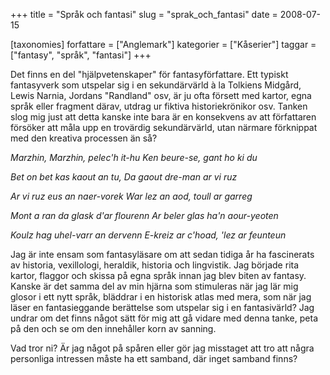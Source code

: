 +++
title = "Språk och fantasi"
slug = "sprak_och_fantasi"
date = 2008-07-15

[taxonomies]
forfattare = ["Anglemark"]
kategorier = ["Kåserier"]
taggar = ["fantasy", "språk", "fantasi"]
+++

Det finns en del "hjälpvetenskaper" för fantasyförfattare. Ett typiskt fantasyverk som utspelar sig i en sekundärvärld à la Tolkiens Midgård, Lewis Narnia, Jordans "Randland" osv, är ju ofta försett med kartor, egna språk eller fragment därav, utdrag ur fiktiva historiekrönikor osv. Tanken slog mig just att detta kanske inte bara är en konsekvens av att författaren försöker att måla upp en trovärdig sekundärvärld, utan närmare förknippat med den kreativa processen än så?

<em>Marzhin, Marzhin, pelec'h it-hu
Ken beure-se, gant ho ki du</em>

<em>Bet on bet kas kaout an tu,
Da gaout dre-man ar vi ruz</em>

<em>Ar vi ruz eus an naer-vorek
War lez an aod, toull ar garreg</em>

<em>Mont a ran da glask d'ar flourenn
Ar beler glas ha'n aour-yeoten</em>

<em>Koulz hag uhel-varr an dervenn
E-kreiz ar c'hoad, 'lez ar feunteun</em>

Jag är inte ensam som fantasyläsare om att sedan tidiga år ha fascinerats av historia, vexillologi, heraldik, historia och lingvistik. Jag började rita kartor, flaggor och skissa på egna språk innan jag blev biten av fantasy. Kanske är det samma del av min hjärna som stimuleras när jag lär mig glosor i ett nytt språk, bläddrar i en historisk atlas med mera, som när jag läser en fantasieggande berättelse som utspelar sig i en fantasivärld? Jag undrar om det finns något sätt för mig att gå vidare med denna tanke, peta på den och se om den innehåller korn av sanning.

Vad tror ni? Är jag något på spåren eller gör jag misstaget att tro att några personliga intressen måste ha ett samband, där inget samband finns?
